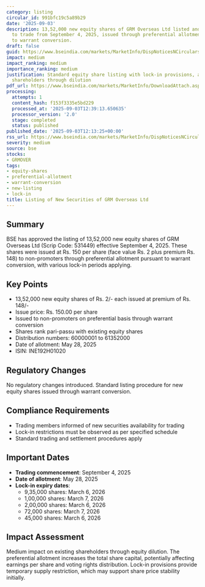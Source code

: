 ```yaml
---
category: listing
circular_id: 991bfc19c5a89b29
date: '2025-09-03'
description: 13,52,000 new equity shares of GRM Overseas Ltd listed and permitted
  to trade from September 4, 2025, issued through preferential allotment pursuant
  to warrant conversion.
draft: false
guid: https://www.bseindia.com/markets/MarketInfo/DispNoticesNCirculars.aspx?Noticeid={528DFBF6-BEFE-4AA6-B2C3-1084FDB5A8A3}&noticeno=20250903-19&dt=09/03/2025&icount=19&totcount=21&flag=0
impact: medium
impact_ranking: medium
importance_ranking: medium
justification: Standard equity share listing with lock-in provisions, affecting existing
  shareholders through dilution
pdf_url: https://www.bseindia.com/markets/MarketInfo/DownloadAttach.aspx?id=20250903-19&attachedId=
processing:
  attempts: 1
  content_hash: f153f3335e5bd229
  processed_at: '2025-09-03T12:39:13.650635'
  processor_version: '2.0'
  stage: completed
  status: published
published_date: '2025-09-03T12:13:25+00:00'
rss_url: https://www.bseindia.com/markets/MarketInfo/DispNoticesNCirculars.aspx?Noticeid={528DFBF6-BEFE-4AA6-B2C3-1084FDB5A8A3}&noticeno=20250903-19&dt=09/03/2025&icount=19&totcount=21&flag=0
severity: medium
source: bse
stocks:
- GRMOVER
tags:
- equity-shares
- preferential-allotment
- warrant-conversion
- new-listing
- lock-in
title: Listing of New Securities of GRM Overseas Ltd
---
```


## Summary

BSE has approved the listing of 13,52,000 new equity shares of GRM Overseas Ltd (Scrip Code: 531449) effective September 4, 2025. These shares were issued at Rs. 150 per share (face value Rs. 2 plus premium Rs. 148) to non-promoters through preferential allotment pursuant to warrant conversion, with various lock-in periods applying.

## Key Points

- 13,52,000 new equity shares of Rs. 2/- each issued at premium of Rs. 148/-
- Issue price: Rs. 150.00 per share
- Issued to non-promoters on preferential basis through warrant conversion
- Shares rank pari-passu with existing equity shares
- Distribution numbers: 60000001 to 61352000
- Date of allotment: May 28, 2025
- ISIN: INE192H01020

## Regulatory Changes

No regulatory changes introduced. Standard listing procedure for new equity shares issued through warrant conversion.

## Compliance Requirements

- Trading members informed of new securities availability for trading
- Lock-in restrictions must be observed as per specified schedule
- Standard trading and settlement procedures apply

## Important Dates

- **Trading commencement**: September 4, 2025
- **Date of allotment**: May 28, 2025
- **Lock-in expiry dates**:
  - 9,35,000 shares: March 6, 2026
  - 1,00,000 shares: March 7, 2026
  - 2,00,000 shares: March 6, 2026
  - 72,000 shares: March 7, 2026
  - 45,000 shares: March 6, 2026

## Impact Assessment

Medium impact on existing shareholders through equity dilution. The preferential allotment increases the total share capital, potentially affecting earnings per share and voting rights distribution. Lock-in provisions provide temporary supply restriction, which may support share price stability initially.